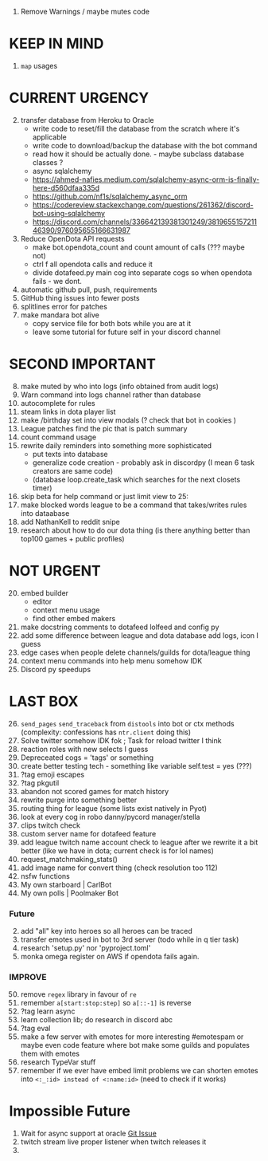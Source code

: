 1. Remove Warnings / maybe mutes code


# KEEP IN MIND
1. `map` usages

# CURRENT URGENCY
2. transfer database from Heroku to Oracle
   * write code to reset/fill the database from the scratch where it's applicable
   * write code to download/backup the database with the bot command
   * read how it should be actually done.  - maybe subclass database classes ?
   * async sqlalchemy
   * https://ahmed-nafies.medium.com/sqlalchemy-async-orm-is-finally-here-d560dfaa335d
   * https://github.com/nf1s/sqlalchemy_async_orm
   * https://codereview.stackexchange.com/questions/261362/discord-bot-using-sqlalchemy
   * https://discord.com/channels/336642139381301249/381965515721146390/976095655166631987
2. Reduce OpenDota API requests 
   * make bot.opendota_count and count amount of calls (??? maybe not) 
   * ctrl f all opendota calls and reduce it
   * divide dotafeed.py main cog into separate cogs so when opendota fails - we dont.
3. automatic github pull, push, requirements
4. GitHub thing issues into fewer posts
5. splitlines error for patches
6. make mandara bot alive
    * copy service file for both bots while you are at it
    * leave some tutorial for future self in your discord channel

# SECOND IMPORTANT
8. make muted by who into logs (info obtained from audit logs)
2. Warn command into logs channel rather than database
3. autocomplete for rules
4. steam links in dota player list
3. make /birthday set into view modals (? check that bot in cookies )
4. League patches find the pic that is patch summary
5. count command usage
6. rewrite daily reminders into something more sophisticated 
   * put texts into database
   * generalize code creation - probably ask in discordpy (I mean 6 task creators are same code)
   * (database loop.create_task which searches for the next closets timer)
25. skip beta for help command or just limit view to 25:
3. make blocked words league to be a command that takes/writes rules into dataabase
4. add NathanKell to reddit snipe
4. research about how to do our dota thing (is there anything better than top100 games + public profiles)

# NOT URGENT
20. embed builder
    * editor 
    * context menu usage 
    * find other embed makers
18. make docstring comments to dotafeed lolfeed and config py
3. add some difference between league and dota database add logs, icon I guess
4. edge cases when people delete channels/guilds for dota/league thing
11. context menu commands into help menu somehow IDK
12. Discord py speedups

# LAST BOX
26. `send_pages` `send_traceback` from `distools` into bot or ctx methods (complexity: confessions has `ntr.client` doing this)
2. Solve twitter somehow IDK fok ; Task for reload twitter I think 
3. reaction roles with new selects I guess
26. Depreceated cogs = 'tags' or something
29. create better testing tech - something like variable self.test = yes (???)
1. ?tag emoji escapes 
2. ?tag pkgutil
8. abandon not scored games for match history
7. rewrite purge into something better
1. routing thing for league (some lists exist natively in Pyot)
6. look at every cog in robo danny/pycord manager/stella
12. clips twitch check 
1. custom server name for dotafeed feature
2. add league twitch name account check to league after we rewrite it a bit better (like we have in dota; current check is for lol names)
4. request_matchmaking_stats()
2. add image name for convert thing (check resolution too 112)
1. nsfw functions
1. My own starboard | CarlBot 
2. My own polls | Poolmaker Bot

### Future
2. add "all" key into heroes so all heroes can be traced
3. transfer emotes used in bot to 3rd server (todo while in q tier task)
4. research 'setup.py' nor 'pyproject.toml'
5. monka omega register on AWS if opendota fails again.

### IMPROVE
50. remove `regex` library in favour of `re`
3. remember `a[start:stop:step]` so `a[::-1]` is reverse
4. ?tag learn async
5. learn collection lib; do research in discord abc
6. ?tag eval
7. make a few server with emotes for more interesting #emotespam or maybe even code feature where bot make some guilds and populates them with emotes
8. research TypeVar stuff
9. remember if we ever have embed limit problems we can shorten emotes into `<:_:id> instead of <:name:id>` (need to check if it works)

# Impossible Future 
1. Wait for async support at oracle [Git Issue](https://github.com/oracle/python-oracledb/issues/6) 
2. twitch stream live proper listener when twitch releases it
3. 